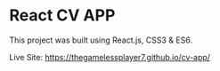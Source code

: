 # React CV APP

This project was built using React.js, CSS3 & ES6. 

Live Site: https://thegamelessplayer7.github.io/cv-app/



